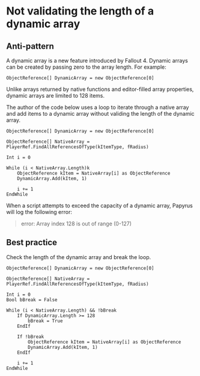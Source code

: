 <!-- TITLE: Not validating the length of a dynamic array -->

# Not validating the length of a dynamic array
## Anti-pattern

A dynamic array is a new feature introduced by Fallout 4. Dynamic arrays can be created by passing zero to the array length. For example:

```
ObjectReference[] DynamicArray = new ObjectReference[0]
```

Unlike arrays returned by native functions and editor-filled array properties, dynamic arrays are limited to 128 items.

The author of the code below uses a loop to iterate through a native array and add items to a dynamic array without validing the length of the dynamic array.

```
ObjectReference[] DynamicArray = new ObjectReference[0]

ObjectReference[] NativeArray = PlayerRef.FindAllReferencesOfType(kItemType, fRadius)

Int i = 0

While (i < NativeArray.Length)k
	ObjectReference kItem = NativeArray[i] as ObjectReference
	DynamicArray.Add(kItem, 1)
	
	i += 1
EndWhile
```

When a script attempts to exceed the capacity of a dynamic array, Papyrus will log the following error:

> error: Array index 128 is out of range (0-127)

## Best practice

Check the length of the dynamic array and break the loop.

```
ObjectReference[] DynamicArray = new ObjectReference[0]

ObjectReference[] NativeArray = PlayerRef.FindAllReferencesOfType(kItemType, fRadius)

Int i = 0
Bool bBreak = False

While (i < NativeArray.Length) && !bBreak
	If DynamicArray.Length >= 128
		bBreak = True
	EndIf

	If !bBreak
		ObjectReference kItem = NativeArray[i] as ObjectReference
		DynamicArray.Add(kItem, 1)
	EndIf
	
	i += 1
EndWhile
```